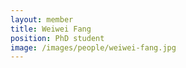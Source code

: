 ```yaml
---
layout: member
title: Weiwei Fang
position: PhD student
image: /images/people/weiwei-fang.jpg
---
```

